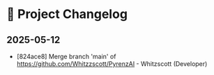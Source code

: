 # 📜 Project Changelog


## 2025-05-12

- [824ace8] Merge branch 'main' of https://github.com/Whitzzscott/PyrenzAI - Whitzscott (Developer)
